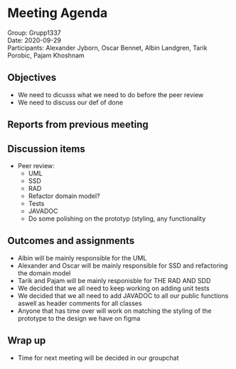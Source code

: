 # Meeting Agenda
Group: Grupp1337  
Date: 2020-09-29  
Participants: Alexander Jyborn, Oscar Bennet, Albin Landgren, Tarik Porobic, Pajam Khoshnam  
## Objectives
- We need to dicusss what we need to do before the peer review
- We need to discuss our def of done
## Reports from previous meeting

## Discussion items
- Peer review:
  - UML
  - SSD
  - RAD
  - Refactor domain model?
  - Tests
  - JAVADOC
  - Do some polishing on the prototyp (styling, any functionality
## Outcomes and assignments
- Albin will be mainly responsible for the UML
- Alexander and Oscar will be mainly responsible for SSD and refactoring the domain model
- Tarik and Pajam will be mainly responisble for THE RAD AND SDD
- We decided that we all need to keep working on adding unit tests
- We decided that we all need to add JAVADOC to all our public functions aswell as header comments for all classes
- Anyone that has time over will work on matching the styling of the prototype to the design we have on figma

## Wrap up
- Time for next meeting will be decided in our groupchat
